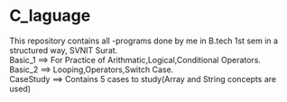 # C_laguage
This repository contains all -programs done by me in B.tech 1st sem in a structured way,  SVNIT Surat.             
Basic_1 ==> For Practice of Arithmatic,Logical,Conditional Operators.                
               Basic_2 ==> Looping,Operators,Switch Case.            
               CaseStudy ==> Contains 5 cases to study(Array and String concepts are used)            
